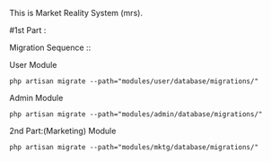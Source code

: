 This is Market Reality System (mrs).

#1st Part :

Migration Sequence ::

User Module

    php artisan migrate --path="modules/user/database/migrations/"
    
Admin Module

    php artisan migrate --path="modules/admin/database/migrations/"


2nd Part:(Marketing) Module


    php artisan migrate --path="modules/mktg/database/migrations/"



